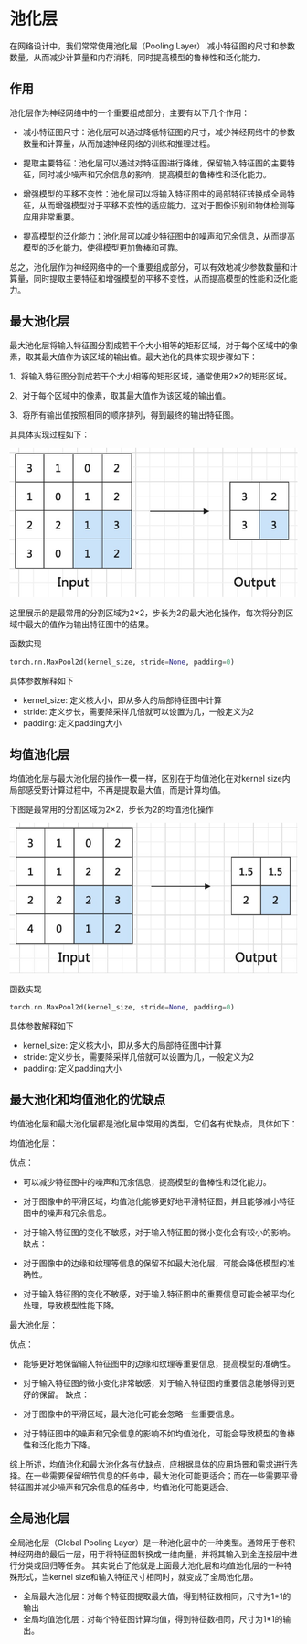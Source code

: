 # 池化层

在网络设计中，我们常常使用<def>池化层（Pooling Layer）</def> 减小特征图的尺寸和参数数量，从而减少计算量和内存消耗，同时提高模型的鲁棒性和泛化能力。

## 作用


池化层作为神经网络中的一个重要组成部分，主要有以下几个作用：

- 减小特征图尺寸：池化层可以通过降低特征图的尺寸，减少神经网络中的参数数量和计算量，从而加速神经网络的训练和推理过程。

- 提取主要特征：池化层可以通过对特征图进行降维，保留输入特征图的主要特征，同时减少噪声和冗余信息的影响，提高模型的鲁棒性和泛化能力。

- 增强模型的平移不变性：池化层可以将输入特征图中的局部特征转换成全局特征，从而增强模型对于平移不变性的适应能力。这对于图像识别和物体检测等应用非常重要。

- 提高模型的泛化能力：池化层可以减少特征图中的噪声和冗余信息，从而提高模型的泛化能力，使得模型更加鲁棒和可靠。

总之，池化层作为神经网络中的一个重要组成部分，可以有效地减少参数数量和计算量，同时提取主要特征和增强模型的平移不变性，从而提高模型的性能和泛化能力。


## 最大池化层

<def>最大池化层</def>将输入特征图分割成若干个大小相等的矩形区域，对于每个区域中的像素，取其最大值作为该区域的输出值。最大池化的具体实现步骤如下：

1、将输入特征图分割成若干个大小相等的矩形区域，通常使用2×2的矩形区域。

2、对于每个区域中的像素，取其最大值作为该区域的输出值。

3、将所有输出值按照相同的顺序排列，得到最终的输出特征图。

其具体实现过程如下：

![](../img/02/02/maxpooling.jpg)

这里展示的是最常用的分割区域为2×2，步长为2的最大池化操作，每次将分割区域中最大的值作为输出特征图中的结果。

函数实现

```python
torch.nn.MaxPool2d(kernel_size, stride=None, padding=0)
```
具体参数解释如下

- kernel_size: 定义核大小，即从多大的局部特征图中计算
- stride: 定义步长，需要降采样几倍就可以设置为几，一般定义为2
- padding: 定义padding大小


## 均值池化层

<def>均值池化层</def>与最大池化层的操作一模一样，区别在于均值池化在对kernel size内局部感受野计算过程中，不再是提取最大值，而是计算均值。

下图是最常用的分割区域为2×2，步长为2的均值池化操作

![](../img/02/02/avepooling.jpg)



函数实现

```python
torch.nn.MaxPool2d(kernel_size, stride=None, padding=0)
```
具体参数解释如下

- kernel_size: 定义核大小，即从多大的局部特征图中计算
- stride: 定义步长，需要降采样几倍就可以设置为几，一般定义为2
- padding: 定义padding大小


## 最大池化和均值池化的优缺点

均值池化层和最大池化层都是池化层中常用的类型，它们各有优缺点，具体如下：

均值池化层：

优点：

- 可以减少特征图中的噪声和冗余信息，提高模型的鲁棒性和泛化能力。
- 对于图像中的平滑区域，均值池化能够更好地平滑特征图，并且能够减小特征图中的噪声和冗余信息。
- 对于输入特征图的变化不敏感，对于输入特征图的微小变化会有较小的影响。
缺点：

- 对于图像中的边缘和纹理等信息的保留不如最大池化层，可能会降低模型的准确性。
- 对于输入特征图的变化不敏感，对于输入特征图中的重要信息可能会被平均化处理，导致模型性能下降。

最大池化层：

优点：

- 能够更好地保留输入特征图中的边缘和纹理等重要信息，提高模型的准确性。
- 对于输入特征图的微小变化非常敏感，对于输入特征图的重要信息能够得到更好的保留。
缺点：

- 对于图像中的平滑区域，最大池化可能会忽略一些重要信息。
- 对于特征图中的噪声和冗余信息的影响不如均值池化，可能会导致模型的鲁棒性和泛化能力下降。

综上所述，均值池化和最大池化各有优缺点，应根据具体的应用场景和需求进行选择。在一些需要保留细节信息的任务中，最大池化可能更适合；而在一些需要平滑特征图并减少噪声和冗余信息的任务中，均值池化可能更适合。

## 全局池化层

<def>全局池化层（Global Pooling Layer）</def>是一种池化层中的一种类型。通常用于卷积神经网络的最后一层，用于将特征图转换成一维向量，并将其输入到全连接层中进行分类或回归等任务。
其实说白了他就是上面最大池化层和均值池化层的一种特殊形式，当kernel size和输入特征尺寸相同时，就变成了全局池化层。

- 全局最大池化层：对每个特征图提取最大值，得到特征数相同，尺寸为1*1的输出
- 全局均值池化层：对每个特征图计算均值，得到特征数相同，尺寸为1*1的输出。